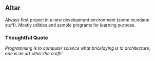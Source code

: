 ## Altar
Always first project in a new development environment (some mundane stuff). Mostly utilities and sample programs for learning purpose.

### Thoughtful Quote
*Programming is to computer science what bricklaying is to architecture, one is an art other the craft!*